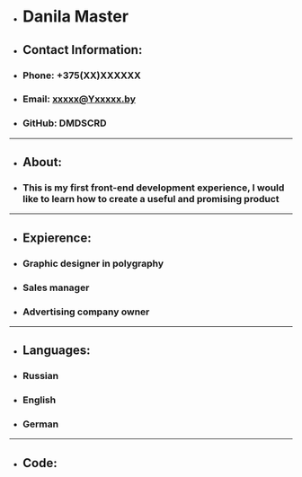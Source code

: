 * # Danila Master
+ ## Contact Information:
- ### Phone: +375(XX)XXXXXX
- ### Email: xxxxx@Yxxxxx.by
- ### GitHub: DMDSCRD
***
+ ## About:
- ### This is my first front-end development experience, I would like to learn how to create a useful and promising product
***
+ ## Expierence:
- ### Graphic designer in polygraphy
- ### Sales manager
- ### Advertising company owner
***
+ ## Languages:
- ### Russian
- ### English
- ### German
***
+ ## Code: